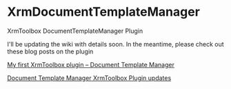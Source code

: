 # XrmDocumentTemplateManager
XrmToolbox DocumentTemplateManager Plugin

I'll be updating the wiki with details soon.  In the meantime, please check out these blog posts on the plugin

[My first XrmToolbox plugin – Document Template Manager](http://futurezconsulting.com/2017/02/06/xrmtoolbox-plugin-doc-template-manager/)

[Document Template Manager XrmToolbox Plugin updates](http://futurezconsulting.com/2017/03/14/dtm-xrmtoolbox-plugin-updates/)
